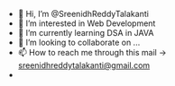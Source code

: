 - 👋 Hi, I’m @SreenidhReddyTalakanti
- 👀 I’m interested in Web Development
- 🌱 I’m currently learning DSA in JAVA
- 💞️ I’m looking to collaborate on ...
- 📫 How to reach me through this mail -> sreenidhreddytalakanti@gmail.com
- 

<!---
SreenidhReddy/SreenidhReddy is a ✨ special ✨ repository because its `README.md` (this file) appears on your GitHub profile.
You can click the Preview link to take a look at your changes.
--->
